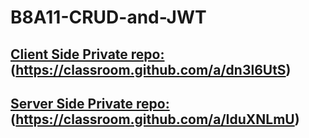 # B8A11-CRUD-and-JWT

## [ Client Side Private repo:](https://classroom.github.com/a/dn3l6UtS)(https://classroom.github.com/a/dn3l6UtS)

## [ Server Side Private repo:](https://classroom.github.com/a/IduXNLmU)(https://classroom.github.com/a/IduXNLmU)
